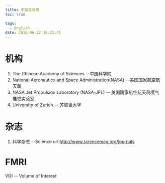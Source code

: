 ```yaml
---
title: 中英文对照
toc: true

tags:
  - English
date: 2016-06-22 18:21:45
---
```


# 机构

1. The Chinese Academy of Sciences			--中国科学院
2. National Aeronautics and Space Administration(NASA)  --美国国家航空航天局
3. NASA Jet Propulsion Laboratory (NASA-JPL)		-- 美国国家航空航天局喷气推进实验室
4. University of Zurich		-- 苏黎世大学

# 杂志

1. 科学杂志		--Science	url:http://www.sciencemag.org/journals

# FMRI
VOI	-- Volume of Interest
